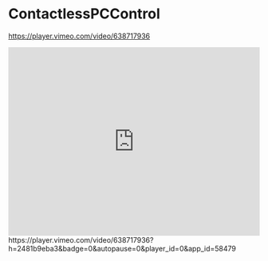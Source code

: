 # ContactlessPCControl
https://player.vimeo.com/video/638717936
<div style="padding:75% 0 0 0;position:relative;"><iframe src="https://player.vimeo.com/video/638717936?h=2481b9eba3&amp;badge=0&amp;autopause=0&amp;player_id=0&amp;app_id=58479" frameborder="0" allow="autoplay; fullscreen; picture-in-picture" allowfullscreen style="position:absolute;top:0;left:0;width:100%;height:100%;" title="Performance.mov"></iframe></div><script src="https://player.vimeo.com/api/player.js"></script>
https://player.vimeo.com/video/638717936?h=2481b9eba3&badge=0&autopause=0&player_id=0&app_id=58479
